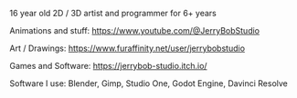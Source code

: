 16 year old 2D / 3D artist and programmer for 6+ years

Animations and stuff:
  https://www.youtube.com/@JerryBobStudio

Art / Drawings:
  https://www.furaffinity.net/user/jerrybobstudio

Games and Software:
  https://jerrybob-studio.itch.io/


Software I use:
  Blender, Gimp, Studio One, Godot Engine, Davinci Resolve
